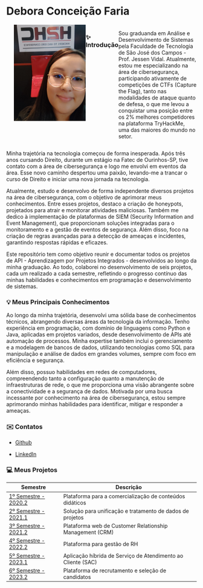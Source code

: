 # Debora Conceição Faria

<div style="display: flex; align-items: flex-start;">
  <img src="https://github.com/deborafaria01/TG-fatec/blob/main/H2HC%202023.jpeg" alt="H2HC 2023" width="190" align="right" style="margin-left: 20px;">
  <p>
    
### ✨ Introdução
Sou graduanda em Análise e Desenvolvimento de Sistemas pela Faculdade de Tecnologia de São José dos Campos - Prof. Jessen Vidal. Atualmente, estou me especializando na área de 
cibersegurança, participando ativamente de competições de CTFs (Capture the Flag), tanto nas modalidades de ataque quanto de defesa, o que me levou a conquistar uma posição entre os 2% 
melhores competidores na plataforma TryHackMe, uma das maiores do mundo no setor.
</p>
</div>

<p>
Minha trajetória na tecnologia começou de forma inesperada. Após três anos cursando Direito, durante um estágio na Fatec de Ourinhos-SP, tive contato com a área de cibersegurança e logo me 
envolvi em eventos da área. Esse novo caminho despertou uma paixão, levando-me a trancar o curso de Direito e iniciar uma nova jornada na tecnologia.
</p>

<p>
Atualmente, estudo e desenvolvo de forma independente diversos projetos na área de cibersegurança, com o objetivo de aprimorar meus conhecimentos. Entre esses projetos, destaco a criação de honeypots, projetados para atrair e monitorar atividades maliciosas. Também me dedico à implementação de plataformas de SIEM (Security Information and Event Management), que proporcionam soluções integradas para o monitoramento e a gestão de eventos de segurança. Além disso, foco na criação de regras avançadas para a detecção de ameaças e incidentes, garantindo respostas rápidas e eficazes.
</p>

<p>
Este repositório tem como objetivo reunir e documentar todos os projetos de API - Aprendizagem por Projetos Integrados - desenvolvidos ao longo da minha graduação. Ao todo, colaborei no 
desenvolvimento de seis projetos, cada um realizado a cada semestre, refletindo o progresso contínuo das minhas habilidades e conhecimentos em programação e desenvolvimento de sistemas.
</p>


### 💡 Meus Principais Conhecimentos
Ao longo da minha trajetória, desenvolvi uma sólida base de conhecimentos técnicos, abrangendo diversas áreas da tecnologia da informação. Tenho experiência em programação, com domínio 
de linguagens como Python e Java, aplicadas em projetos variados, desde desenvolvimento de APIs até automação de processos. Minha expertise também inclui o gerenciamento e a modelagem de 
bancos de dados, utilizando tecnologias como SQL para manipulação e análise de dados em grandes volumes, sempre com foco em eficiência e segurança.

Além disso, possuo habilidades em redes de computadores, compreendendo tanto a configuração quanto a manutenção de infraestruturas de rede, o que me proporciona uma visão abrangente 
sobre a conectividade e a segurança de dados. Motivada por uma busca incessante por conhecimento na área de cibersegurança, estou sempre aprimorando minhas habilidades para identificar, 
mitigar e responder a ameaças. 

### ✉️ Contatos
- [Github](https://github.com/deborafaria01)

- [LinkedIn](https://www.linkedin.com/in/debora-faria2109/)

### 💻 Meus Projetos

| Semestre                                               | Descrição                                                |
|--------------------------------------------------------|----------------------------------------------------------|
| [1º Semestre - 2020.2](https://github.com/deborafaria01/TG-fatec/tree/main/01-semestre) | Plataforma para a comercialização de conteúdos didáticos |
| [2º Semestre - 2021.1](https://github.com/deborafaria01/TG-fatec/tree/main/02-semestre) | Solução para unificação e tratamento de dados de projetos |
| [3º Semestre - 2021.2](https://github.com/deborafaria01/TG-fatec/tree/main/03-semestre) | Plataforma web de Customer Relationship Management (CRM) |
| [4º Semestre - 2022.2](https://github.com/deborafaria01/TG-fatec/tree/main/04-semestre) | Plataforma para gestão de RH |
| [5º Semestre - 2023.1](https://github.com/deborafaria01/TG-fatec/tree/main/05-semestre) | Aplicação híbrida de Serviço de Atendimento ao Cliente (SAC) |
| [6º Semestre - 2023.2](https://github.com/deborafaria01/TG-fatec/tree/main/06-semestre) | Plataforma de recrutamento e seleção de candidatos | 








